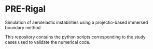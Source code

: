 # PRE-Rigal
Simulation of aerolelastic instabilities using a projectio-based immersed boundary method

This repository contains the python scripts corresponding to the study cases used to validate the numerical code. 
